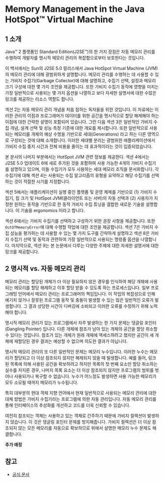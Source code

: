 # Memory Management in the Java HotSpot™ Virtual Machine

## 1 소개

Java™ 2 플랫폼인 Standard Edition(J2SE™)의 한 가지 장점은 자동 메모리 관리를 수행하여 개발자를 명시적 메모리 관리의 복잡함으로부터 보호한다는 것입니다.

이 백서에서는 Sun의 J2SE 5.0 릴리스에서 Java HotSpot Virtual Machine (JVM)의 메모리 관리에 대해 광범위하게 설명합니다. 메모리 관리를 수행하는 데 사용할 수 있는 가비지 수집기(Garbage Collector)에 대해 설명하고, 수집기 선택, 설정과 메모리 크기 구성에 대한 몇 가지 조언을 제공합니다. 또한 가비지 수집기 동작에 영향을 미치는 가장 일반적으로 사용되는 몇 가지 옵션을 나열하고 보다 자세한 설명서에 대한 수많은 링크를 제공하는 리소스 역할도 합니다.

섹션 2는 자동 메모리 관리 개념을 처음 접하는 독자들을 위한 것입니다. 이 자료에는 이러한 관리의 이점과 프로그래머가 데이터를 위한 공간을 명시적으로 할당 해제해야 하는 이점에 대한 간략한 설명이 포함되어 있습니다. 그런 다음 섹션 3은 일반적인 가비지 수집 개념, 설계 선택 및 성능 측정 기준에 대한 개요를 제시합니다. 또한 일반적으로 사용되는 메모리를 개체의 예상 수명을 기반으로 세대(Generations) 라고 하는 다른 영역으로 구성되는 것에 대해 소개합니다. 이러한 세대별 분리는 광범위한 애플리케이션에서 가비지 수집 중지 시간과 전체 비용을 줄이는 데 효과적이라는 것이 입증되었습니다.

본 문서의 나머지 부분에서는 HotSpot JVM 관련 정보를 제공한다. 섹션 4에서는 J2SE 5.0 업데이트 6에 새로 추가된 것을 포함하여 사용 가능한 4개의 가비지 수집기를 설명하고 있으며, 이들 수집기가 모두 사용하는 세대 메모리 조직을 문서화합니다. 각 수집기에 대해 섹션 4는 사용되는 수집 알고리즘의 유형을 요약하고 해당 수집기를 선택하는 것이 적절한 시기를 지정합니다.

섹션 5에서는 애플리케이션이 실행 중인 플랫폼 및 운영 체제를 기반으로 (1) 가비지 수집기, 힙 크기 및 HotSpot JVM(클라이언트 또는 서버)의 자동 선택과 (2) 사용자가 지정한 원하는 동작을 기반으로 한 동적 가비지 수집 튜닝을 결합한 새로운 기술을 설명합니다. 이 기술을 ergonomics 이라고 합니다.

섹션 6에서는 가비지 수집기를 선택하고 구성하기 위한 권장 사항을 제공합니다. 또한 `OutOfMemoryError`에 대해 수행할 작업에 대한 조언을 제공합니다. 섹션 7은 가비지 수집 성능을 평가하는 데 사용할 수 있는 몇 가지 도구를 간략하게 설명하고 섹션 8은 가비지 수집기 선택 및 동작과 관련하여 가장 일반적으로 사용되는 명령줄 옵션을 나열합니다. 마지막으로, 섹션 9는 본 논문에서 다루는 다양한 주제에 대한 자세한 설명서에 대한 링크를 제공합니다.

## 2 명시적 vs. 자동 메모리 관리

메모리 관리는 할당된 개체가 더 이상 필요하지 않은 경우를 인식하여 해당 개체에 사용되는 메모리를 할당 해제하고 이후 할당 받을 수 있도록 하는 프로세스입니다. 일부 프로그래밍 언어에서 메모리 관리는 프로그래머의 책임입니다. 이 작업의 복잡성으로 인해 예기치 않거나 잘못된 프로그램 동작 및 충돌이 발생할 수 있는 많은 일반적인 오류가 발생합니다. 그 결과 상당한 시간이 디버깅에 소비되고 이러한 오류를 수정하기 위해 노력해야 합니다.

명시적 메모리 관리가 있는 프로그램에서 자주 발생하는 한 가지 문제는 댕글링 포인터 (Dangling Pointer) 입니다. 다른 개체에 참조가 남아 있는 개체의 공간을 할당 취소할 수 있다는 것입니다. 참조가 있는 개체가 원래 개체에 액세스하려고 했지만 공간이 새 개체에 재할당된 경우 결과는 예상할 수 없으며 의도한 결과가 아닙니다.

명시적 메모리 관리의 또 다른 일반적인 문제는 메모리 누수입니다. 이러한 누수는 메모리가 할당되고 더 이상 참조되지 않지만 해제되지 않을 때 발생합니다. 예를 들어, 링크된 목록에 의해 사용된 공간을 확보하려고 하지만 목록의 첫 번째 요소만 할당 취소하는 실수를 저지른 경우, 나머지 목록 요소는 더 이상 참조되지 않지만 프로그램의 범위를 벗어나 사용되거나 복구할 수 없습니다. 누수가 어느정도 발생하면 사용 가능한 메모리가 모두 소모될 때까지 메모리가 누수됩니다.

특히 대부분의 현대 객체 지향 언어에서 현재 일반적으로 사용되는 메모리 관리에 대한 대체 방법은 가비지 수집기라는 프로그램에 의한 자동 관리입니다. 자동 메모리 관리를 통해 인터페이스의 추상화를 개선하고 코드를 더욱 신뢰할 수 있습니다.

여전히 참조되는 객체는 사용하고 있는 객체로 간주하기 때문에 가비지 컬렉션이 발생하지 않습니다. 이 것은 댕글링 포인터 문제를 방지해줍니다. 가비지 컬렉션은 더 이상 참조되지 않는 모든 메모리를 자동으로 확보하므로 위에서 설명한 메모리 누수 문제도 해결합니다.

**추가 예정**

## 참고

- [공식 문서](https://www.oracle.com/technetwork/java/javase/memorymanagement-whitepaper-150215.pdf)
